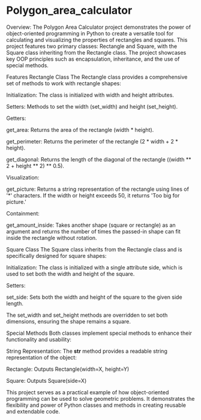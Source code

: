 # Polygon_area_calculator
Overview:
The Polygon Area Calculator project demonstrates the power of object-oriented programming in Python to create a versatile tool for calculating and visualizing the properties of rectangles and squares. This project features two primary classes: Rectangle and Square, with the Square class inheriting from the Rectangle class. The project showcases key OOP principles such as encapsulation, inheritance, and the use of special methods.

Features
Rectangle Class
The Rectangle class provides a comprehensive set of methods to work with rectangle shapes:

Initialization: The class is initialized with width and height attributes.

Setters: Methods to set the width (set_width) and height (set_height).

Getters:

get_area: Returns the area of the rectangle (width * height).

get_perimeter: Returns the perimeter of the rectangle (2 * width + 2 * height).

get_diagonal: Returns the length of the diagonal of the rectangle ((width ** 2 + height ** 2) ** 0.5).

Visualization:

get_picture: Returns a string representation of the rectangle using lines of '*' characters. If the width or height exceeds 50, it returns 'Too big for picture.'

Containment:

get_amount_inside: Takes another shape (square or rectangle) as an argument and returns the number of times the passed-in shape can fit inside the rectangle without rotation.

Square Class
The Square class inherits from the Rectangle class and is specifically designed for square shapes:

Initialization: The class is initialized with a single attribute side, which is used to set both the width and height of the square.

Setters:

set_side: Sets both the width and height of the square to the given side length.

The set_width and set_height methods are overridden to set both dimensions, ensuring the shape remains a square.

Special Methods
Both classes implement special methods to enhance their functionality and usability:

String Representation: The __str__ method provides a readable string representation of the object:

Rectangle: Outputs Rectangle(width=X, height=Y)

Square: Outputs Square(side=X)

This project serves as a practical example of how object-oriented programming can be used to solve geometric problems. It demonstrates the flexibility and power of Python classes and methods in creating reusable and extendable code.
